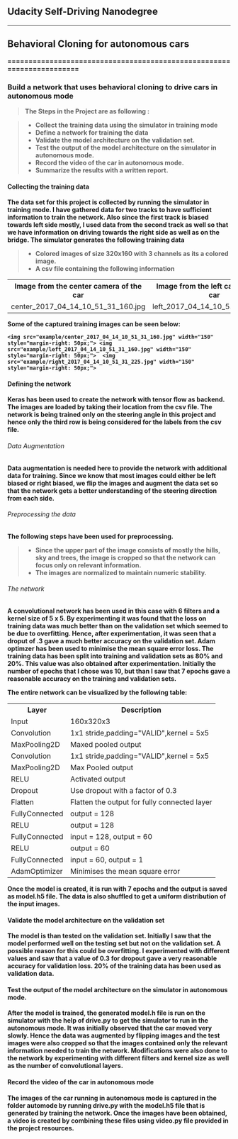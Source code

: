 ## <b>Udacity Self-Driving Nanodegree 
<hr/>


## Behavioral Cloning for autonomous cars
======================================================================

### Build a network that uses behavioral cloning to drive cars in autonomous mode

> **The Steps in the Project are as following :**

> - Collect the training data using the simulator in training mode
> - Define a network for training the data
> - Validate the model architecture on the validation set. 
> - Test the output of the model architecture on the simulator in autonomous mode.
> - Record the video of the car in autonomous mode.
> - Summarize the results with a written report.


#### <b>Collecting the training data</b>

The data set for this project is collected by running the simulator in training mode. I have gathered data for two tracks to have sufficient information to
train the network. Also since the first track is biased towards left side mostly, I used data from the second track as well so that we have information on
driving towards the right side as well as on the bridge.
   The simulator generates the following training data

> - Colored images of size 320x160 with 3 channels as its a colored image.
> - A csv file containing the following information

  <table style="width:100%; align:center;">
  <tr>
    <th>Image from the center camera of the car</th>
    <th>Image from the left camera of the car</th>
	<th>Image from the right camera of the car</th>
	<th>Steering Angle</th>
	<th>Throttle</th>
	<th>Break</th>
	<th>Speed</th>
  </tr>
  <tr>
    <td>center_2017_04_14_10_51_31_160.jpg</td>
    <td>left_2017_04_14_10_51_31_160.jpg</td>
    <td>right_2017_04_14_10_51_31_225.jpg</td>
    <td>0</td>
	<td>0</td>
	<td>0</td>
	<td>0.000003835525</td>
  </tr>
  </table>
  
  Some of the captured training images can be seen below:
  
	<img src="example/center_2017_04_14_10_51_31_160.jpg" width="150" style="margin-right: 50px;"> <img src="example/left_2017_04_14_10_51_31_160.jpg" width="150" style="margin-right: 50px;">  <img src="example/right_2017_04_14_10_51_31_225.jpg" width="150" style="margin-right: 50px;">  


#### <b>Defining the network</b>
Keras has been used to create the network with tensor flow as backend.
The images are loaded by taking their location from the csv file. The network is being trained only on the steering angle in this project and
hence only the third row is being considered for the labels from the csv file.
###### Data Augmentation
 Data augmentation is needed here to provide the network with additional data for training. Since we know that most images could either be left biased
 or right biased, we flip the images and augment the data set so that the network gets a better understanding of the steering direction from each side.

###### Preprocessing the data
The following steps have been used for preprocessing.
> - Since the upper part of the image consists of mostly the hills, sky and trees, the image is cropped so that the network can focus only on relevant information.
> - The images are normalized to maintain numeric stability.

###### The network

 A convolutional network has been used in this case with 6 filters and a kernel size of 5 x 5. By experimenting it was found that
 the loss on training data was much better than on the validation set which seemed to be due to overfitting. Hence, after experimentation, it was seen
 that a droput of .3 gave a much better accuracy on the validation set. Adam optimzer has been used to minimise the mean square error loss.
 The training data has been split into training and validation sets as 80% and 20%. This value was also obtained after experimentation.
 Initially the number of epochs that I chose was 10, but than I saw that 7 epochs gave a reasonable accuracy on the training and validation sets.
 
 The entire network can be visualized by the following table:

<table style="width:100%; align:center;">
  <tr>
    <th>Layer</th>
    <th>Description</th>    
  </tr>
  <tr>
    <td>Input</td>
    <td>160x320x3</td>    
  </tr>
  <tr>
    <td>Convolution</td>
    <td>1x1 stride,padding="VALID",kernel = 5x5</td>   
  </tr>
  <tr>
    <td>MaxPooling2D</td>
    <td>Maxed pooled output</td>   
  </tr>
  <tr>
    <td>Convolution</td>
    <td>1x1 stride,padding="VALID",kernel = 5x5</td>   
  </tr>
  <tr>
	<td>MaxPooling2D</td>
    <td>Max Pooled output</td>
  </tr>
  <tr>
    <td>RELU</td>
    <td>Activated output</td>   
  </tr>
  <tr>
    <td>Dropout</td>
    <td>Use dropout with a factor of 0.3</td>   
  </tr>
  <tr>
    <td>Flatten</td>
    <td>Flatten the output for fully connected layer</td>   
  </tr>
  <tr>
    <td>FullyConnected</td>
    <td>output = 128</td>   
  </tr>
  <tr>
    <td>RELU</td>
    <td>output = 128</td>   
  </tr>
  <tr>
    <td>FullyConnected</td>
    <td>input = 128, output = 60</td>   
  </tr>
  <tr>
    <td>RELU</td>
    <td>output = 60</td>   
  </tr>
  <tr>
    <td>FullyConnected</td>
    <td>input = 60, output = 1</td>   
  </tr>
  <tr>
    <td>AdamOptimizer</td>
    <td>Minimises the mean square error</td>   
  </tr>
</table>

 Once the model is created, it is run with 7 epochs and the output is saved as model.h5 file. The data is also shuffled to get a uniform distribution of the input images.
 
#### <b> Validate the model architecture on the validation set </b>

The model is than tested on the validation set. Initially I saw that the model performed well on the testing set but not on the validation set. A possible reason for this could be overfitting. I experimented with different values and saw that a value of 0.3 for dropout gave a very reasonable accuracy for 
validation loss. 20% of the training data has been used as validation data.


#### <b> Test the output of the model architecture on the simulator in autonomous mode. </b>
After the model is trained, the generated model.h file is run on the simulator with the help of drive.py to get the simulator to run in the
autonomous mode. It was initially observed that the car moved very slowly. Hence the data was augmented by flipping images and the test images were also
cropped so that the images contained only the relevant information needed to train the network. Modifications were also done to the network by
experimenting with different filters and kernel size as well as the number of convolutional layers.


#### <b>Record the video of the car in autonomous mode </b>
The images of the car running in autonomous mode is captured in the folder automode by running drive.py with the model.h5 file that is generated by
training the network. Once the images have been obtained, a video is created by combining these files using video.py file provided in the project
resources.



